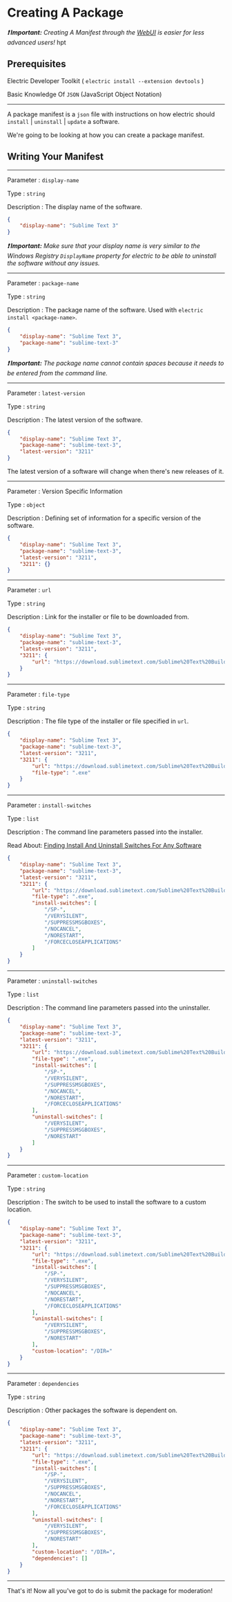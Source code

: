# Creating A Package
_**❗ Important:** Creating A Manifest through the [WebUI](https://electric.sh/packages/upload/new) is easier for less advanced users!_
hpt

## Prerequisites

Electric Developer Toolkit ( `electric install --extension devtools` )

Basic Knowledge Of `JSON` (JavaScript Object Notation)

-----------------------------------------


A package manifest is a `json` file with instructions on how electric should `install` | `uninstall` | `update` a software.


We're going to be looking at how you can create a package manifest.

##  Writing Your Manifest
-----------------------------------------
Parameter : `display-name`

Type : `string`

Description : The display name of the software.

```json
{
    "display-name": "Sublime Text 3"
}
```

 _**❗ Important:**  Make sure that your display name is very similar to the Windows Registry `DisplayName` property for electric to be able to uninstall the software without any issues._

-----------------------------------------


Parameter : `package-name`

Type : `string`

Description : The package name of the software. Used with `electric install <package-name>`.

```json
{
    "display-name": "Sublime Text 3",
    "package-name": "sublime-text-3"
}
```

_**❗ Important:** The package name cannot contain spaces because it needs to be entered from the command line._

-------------------------------
Parameter : `latest-version`

Type : `string`

Description : The latest version of the software.

```json
{
    "display-name": "Sublime Text 3",
    "package-name": "sublime-text-3",
    "latest-version": "3211"
}
```

The latest version of a software will change when there's new releases of it.

---------------------------
Parameter : Version Specific Information

Type : `object`

Description : Defining set of information for a specific version of the software.

```json
{
    "display-name": "Sublime Text 3",
    "package-name": "sublime-text-3",
    "latest-version": "3211",
    "3211": {}
}
```
---------------------------
Parameter : `url`

Type : `string`

Description : Link for the installer or file to be downloaded from.

```json
{
    "display-name": "Sublime Text 3",
    "package-name": "sublime-text-3",
    "latest-version": "3211",
    "3211": {
        "url": "https://download.sublimetext.com/Sublime%20Text%20Build%203211%20x64%20Setup.exe"
    }
}
```
---------------------------
Parameter : `file-type`

Type : `string`

Description : The file type of the installer or file specified in `url`.

```json
{
    "display-name": "Sublime Text 3",
    "package-name": "sublime-text-3",
    "latest-version": "3211",
    "3211": {
        "url": "https://download.sublimetext.com/Sublime%20Text%20Build%203211%20x64%20Setup.exe",
        "file-type": ".exe"
    }
}
```
---------------------------
Parameter : `install-switches`

Type : `list`

Description : The command line parameters passed into the installer.

Read About: [Finding Install And Uninstall Switches For Any Software](https://www.electric.sh/docs/finding-switches/)

```json
{
    "display-name": "Sublime Text 3",
    "package-name": "sublime-text-3",
    "latest-version": "3211",
    "3211": {
        "url": "https://download.sublimetext.com/Sublime%20Text%20Build%203211%20x64%20Setup.exe",
        "file-type": ".exe",
        "install-switches": [
            "/SP-",
            "/VERYSILENT",
            "/SUPPRESSMSGBOXES",
            "/NOCANCEL",
            "/NORESTART",
            "/FORCECLOSEAPPLICATIONS"
        ]
    }
}
```
---------------------------
Parameter : `uninstall-switches`

Type : `list`

Description : The command line parameters passed into the uninstaller.

```json
{
    "display-name": "Sublime Text 3",
    "package-name": "sublime-text-3",
    "latest-version": "3211",
    "3211": {
        "url": "https://download.sublimetext.com/Sublime%20Text%20Build%203211%20x64%20Setup.exe",
        "file-type": ".exe",
        "install-switches": [
            "/SP-",
            "/VERYSILENT",
            "/SUPPRESSMSGBOXES",
            "/NOCANCEL",
            "/NORESTART",
            "/FORCECLOSEAPPLICATIONS"
        ],
        "uninstall-switches": [
            "/VERYSILENT", 
            "/SUPPRESSMSGBOXES", 
            "/NORESTART"
        ]
    }
}
```
---------------------------
Parameter : `custom-location`

Type : `string`

Description : The switch to be used to install the software to a custom location.

```json
{
    "display-name": "Sublime Text 3",
    "package-name": "sublime-text-3",
    "latest-version": "3211",
    "3211": {
        "url": "https://download.sublimetext.com/Sublime%20Text%20Build%203211%20x64%20Setup.exe",
        "file-type": ".exe",
        "install-switches": [
            "/SP-",
            "/VERYSILENT",
            "/SUPPRESSMSGBOXES",
            "/NOCANCEL",
            "/NORESTART",
            "/FORCECLOSEAPPLICATIONS"
        ],
        "uninstall-switches": [
            "/VERYSILENT", 
            "/SUPPRESSMSGBOXES", 
            "/NORESTART"
        ],
        "custom-location": "/DIR="
    }
}
```
---------------------------
Parameter : `dependencies`

Type : `string`

Description : Other packages the software is dependent on.

```json
{
    "display-name": "Sublime Text 3",
    "package-name": "sublime-text-3",
    "latest-version": "3211",
    "3211": {
        "url": "https://download.sublimetext.com/Sublime%20Text%20Build%203211%20x64%20Setup.exe",
        "file-type": ".exe",
        "install-switches": [
            "/SP-",
            "/VERYSILENT",
            "/SUPPRESSMSGBOXES",
            "/NOCANCEL",
            "/NORESTART",
            "/FORCECLOSEAPPLICATIONS"
        ],
        "uninstall-switches": [
            "/VERYSILENT", 
            "/SUPPRESSMSGBOXES", 
            "/NORESTART"
        ],
        "custom-location": "/DIR=",
        "dependencies": []
    }
}
```
---------------------------

That's it! Now all you've got to do is submit the package for moderation!
